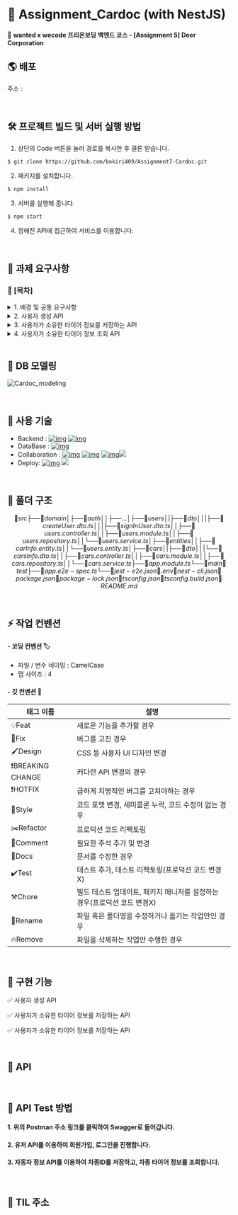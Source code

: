 # 🔰 **Assignment_Cardoc (with NestJS)**

🔗 **wanted x wecode 프리온보딩 백엔드 코스 - [Assignment 5] Deer Corporation**



## 🌎 **배포**

주소 : 



<br>



## 🛠 **프로젝트 빌드 및 서버 실행 방법**

1. 상단의 Code 버튼을 눌러 경로를 복사한 후 클론 받습니다.

```
$ git clone https://github.com/bokiri409/Assignment7-Cardoc.git
```

2. 패키지를 설치합니다.

```
$ npm install
```

3. 서버를 실행해 줍니다.

```
$ npm start
```

4. 정해진 API에 접근하여 서비스를 이용합니다.

<br>

## 📝 **과제 요구사항**

### 📌 [목차]

<details>
    <summary> 1. 배경 및 공통 요구사항 </summary>
    <div markdown="1">


        <br>
        🚗 **카닥에서 실제로 사용하는 프레임워크를 토대로 타이어 API를 설계 및 구현합니다.**
        <aside>
        😁 **카닥에서 실제로 사용하는 프레임워크를 토대로 타이어 API를 설계 및 구현합니다.**
        </aside>
    
        - 데이터베이스 환경은 별도로 제공하지 않습니다.
         **RDB중 원하는 방식을 선택**하면 되며, sqlite3 같은 별도의 설치없이 이용 가능한 in-memory DB도 좋으며, 가능하다면 Docker로 준비하셔도 됩니다.
        - 단, 결과 제출 시 README.md 파일에 실행 방법을 완벽히 서술하여 DB를 포함하여 전체적인 서버를 구동하는데 문제없도록 해야합니다.
        - 데이터베이스 관련처리는 raw query가 아닌 **ORM을 이용하여 구현**합니다.
        - Response Codes API를 성공적으로 호출할 경우 200번 코드를 반환하고, 그 외의 경우에는 아래의 코드로 반환합니다.
    
    	<br>
    
    	|Response Code|Description|
    	|--|--|
    	|200 OK|성공|
    	|400 Bad Request|Parameter가 잘못된 (범위, 값 등)|
    	|401 Unauthorized|인증을 위한 Header가 잘못됨|
    	|500 Internal Server Error|기타 서버 에러|
    	
    	<br>
    </div>

</details>

<details>
    <summary> 2. 사용자 생성 API </summary>
    <div markdown="1">
	- ID/Password로 사용자를 생성하는 API.
    - 인증 토큰을 발급하고 이후의 API는 인증된 사용자만 호출할 수 있다.


    ```jsx
    /* Request Body 예제 */
    
     { "id": "candycandy", "password": "ASdfdsf3232@" }
    ```
    
    </div>

</details>

<details>
    <summary> 3. 사용자가 소유한 타이어 정보를 저장하는 API</summary>
    <div markdown="1">
	- 자동차 차종 ID(trimID)를 이용하여 사용자가 소유한 자동차 정보를 저장한다.
- 한 번에 최대 5명까지의 사용자에 대한 요청을 받을 수 있도록 해야한다. 즉 사용자 정보와 trimId 5쌍을 요청데이터로 하여금 API를 호출할 수 있다는 의미이다.


```jsx
/* Request Body 예제 */
[
  {
    "id": "candycandy",
    "trimId": 5000
  },
  {
    "id": "mylovewolkswagen",
    "trimId": 9000
  },
  {
    "id": "bmwwow",
    "trimId": 11000
  },
  {
    "id": "dreamcar",
    "trimId": 15000
  }
]
```

🔍 **상세구현 가이드**

- 자동차 정보 조회 API의 사용은 아래와 같이 5000, 9000부분에 trimId를 넘겨서 조회할 수 있다.
  **자동차 정보 조회 API 사용 예제 → 
  📄** [https://dev.mycar.cardoc.co.kr/v1/trim/5000](https://dev.mycar.cardoc.co.kr/v1/trim/5000)
  **📄** [https://dev.mycar.cardoc.co.kr/v1/trim/9000
  📄](https://dev.mycar.cardoc.co.kr/v1/trim/9000) [https://dev.mycar.cardoc.co.kr/v1/trim/11000
  📄](https://dev.mycar.cardoc.co.kr/v1/trim/11000) [https://dev.mycar.cardoc.co.kr/v1/trim/15000](https://dev.mycar.cardoc.co.kr/v1/trim/15000)
- 조회된 정보에서 타이어 정보는 spec → driving → frontTire/rearTire 에서 찾을 수 있다.
- 타이어 정보는 205/75R18의 포맷이 정상이다. 205는 타이어 폭을 의미하고 75R은 편평비, 그리고 마지막 18은 휠사이즈로써 {폭}/{편평비}R{18}과 같은 구조이다.
  위와 같은 형식의 데이터일 경우만 DB에 항목별로 나누어 서로다른 Column에 저장하도록 한다.
   </div>
  </details>

<details>
    <summary>4. 사용자가 소유한 타이어 정보 조회 API</summary>
    <div markdown="1">
	- 사용자 ID를 통해서 2번 API에서 저장한 타이어 정보를 조회할 수 있어야 한다.
    </div>
</details>


<br>

## 🧬 **DB 모델링**

![Cardoc_modeling](D:\Developer\Project\Readme\Cardoc\Cardoc_modeling.png)



<br>

## 🏫 **사용 기술**

- Backend : [![img](https://camo.githubusercontent.com/cb0c26ab83b212946400b29c325debd89d07f0c36e3568c840dc6ae07127ca1b/68747470733a2f2f696d672e736869656c64732e696f2f62616467652f4e6573744a532d4530323334453f7374796c653d666c6174266c6f676f3d4e6573744a53266c6f676f436f6c6f723d7768697465)](https://camo.githubusercontent.com/cb0c26ab83b212946400b29c325debd89d07f0c36e3568c840dc6ae07127ca1b/68747470733a2f2f696d672e736869656c64732e696f2f62616467652f4e6573744a532d4530323334453f7374796c653d666c6174266c6f676f3d4e6573744a53266c6f676f436f6c6f723d7768697465) [![img](https://camo.githubusercontent.com/17131306fc490286432e1148ea92ac1754363621a9d185bf613ad6e0f4d33a96/68747470733a2f2f696d672e736869656c64732e696f2f62616467652f547970655363726970742d3331373843363f7374796c653d666c6174266c6f676f3d54797065536372697074266c6f676f436f6c6f723d7768697465)](https://camo.githubusercontent.com/17131306fc490286432e1148ea92ac1754363621a9d185bf613ad6e0f4d33a96/68747470733a2f2f696d672e736869656c64732e696f2f62616467652f547970655363726970742d3331373843363f7374796c653d666c6174266c6f676f3d54797065536372697074266c6f676f436f6c6f723d7768697465)
- DataBase : [![img](https://camo.githubusercontent.com/779f9a01c244fb737d351d3256288537428012c3cc755e70e7c5663afc1b7c01/68747470733a2f2f696d672e736869656c64732e696f2f62616467652f4d7953514c2d3434373941313f7374796c653d666c6174266c6f676f3d4d7953514c266c6f676f436f6c6f723d7768697465)](https://camo.githubusercontent.com/779f9a01c244fb737d351d3256288537428012c3cc755e70e7c5663afc1b7c01/68747470733a2f2f696d672e736869656c64732e696f2f62616467652f4d7953514c2d3434373941313f7374796c653d666c6174266c6f676f3d4d7953514c266c6f676f436f6c6f723d7768697465)
- Collaboration : [![img](https://camo.githubusercontent.com/493683d1e69c600dc04bb375ab588466c554471ea28f7326b390b5103c401058/68747470733a2f2f696d672e736869656c64732e696f2f62616467652f4769742d4630353033323f7374796c653d666c6174266c6f676f3d476974266c6f676f436f6c6f723d7768697465)](https://camo.githubusercontent.com/493683d1e69c600dc04bb375ab588466c554471ea28f7326b390b5103c401058/68747470733a2f2f696d672e736869656c64732e696f2f62616467652f4769742d4630353033323f7374796c653d666c6174266c6f676f3d476974266c6f676f436f6c6f723d7768697465) [![img](https://camo.githubusercontent.com/779ecf5e6059fd906fca2099015186945f91679f22da6bf05f37f52e69e86e8a/68747470733a2f2f696d672e736869656c64732e696f2f62616467652f4769744875622d3138313731373f7374796c653d666c6174266c6f676f3d476974487562266c6f676f436f6c6f723d7768697465)](https://camo.githubusercontent.com/779ecf5e6059fd906fca2099015186945f91679f22da6bf05f37f52e69e86e8a/68747470733a2f2f696d672e736869656c64732e696f2f62616467652f4769744875622d3138313731373f7374796c653d666c6174266c6f676f3d476974487562266c6f676f436f6c6f723d7768697465) [![img](https://camo.githubusercontent.com/1b756736e374960a174cb6f65083804b2052cd6f6e997af84206794e2ca77f71/68747470733a2f2f696d672e736869656c64732e696f2f62616467652f506f73746d616e2d4646364333373f7374796c653d666c6174266c6f676f3d506f73746d616e266c6f676f436f6c6f723d7768697465)](https://camo.githubusercontent.com/1b756736e374960a174cb6f65083804b2052cd6f6e997af84206794e2ca77f71/68747470733a2f2f696d672e736869656c64732e696f2f62616467652f506f73746d616e2d4646364333373f7374796c653d666c6174266c6f676f3d506f73746d616e266c6f676f436f6c6f723d7768697465)<img src="https://img.shields.io/badge/Swagger-ddddd?style=flat&logo=Swagger&logoColor=white"/>
- Deploy: [![img](https://camo.githubusercontent.com/f9e746416cf54181ba668cfe6e2861d1932c619847382646703a583ea89f249f/68747470733a2f2f696d672e736869656c64732e696f2f62616467652f416d617a6f6e204157532d3233324633453f7374796c653d666c6174266c6f676f3d416d617a6f6e20415753266c6f676f436f6c6f723d7768697465)](https://camo.githubusercontent.com/f9e746416cf54181ba668cfe6e2861d1932c619847382646703a583ea89f249f/68747470733a2f2f696d672e736869656c64732e696f2f62616467652f416d617a6f6e204157532d3233324633453f7374796c653d666c6174266c6f676f3d416d617a6f6e20415753266c6f676f436f6c6f723d7768697465) <img src="https://img.shields.io/badge/Docker-2496ED?style=flat&logo=Docker&logoColor=white"/>

<br>

## 📂 **폴더 구조**

$$
📁 src
├── 📁 domain
│  ├── 📂 auth
│  │  ├── ...
│  ├── 📂 users
│  |  ├── 📂 dto
│  │  |   ├── 📄 createUser.dto.ts
│  │  |   ├── 📄 signInUser.dto.ts
│  │  ├── 📄 users.controller.ts
│  │  ├── 📄 users.module.ts
│  │  ├── 📄 users.repository.ts
│  │  └── 📄 users.service.ts
│  ├── 📂 entities
│  │  ├── 📄 carInfo.entity.ts
│  │  └── 📄 users.entity.ts
│  ├── 📂 cars
│  |  ├── 📂 dto
│  │  |   └── 📄 carsInfo.dto.ts
│  │  ├── 📄 cars.controller.ts
│  │  ├── 📄 cars.module.ts
│  │  ├── 📄 cars.repository.ts
│  │  └── 📄 cars.service.ts
├── 📄 app.module.ts
└── 📄 main
📁 test
├── 📄 app.e2e-spec.ts
└── 📄 jest-e2e.json
📄 .env
📄 nest-cli.json
📄 package.json
📄 package-lock.json
📄 tsconfig.json
📄 tsconfig.build.json
📄 README.md
$$

<br>

## ⚡ **작업 컨벤션**

#### - 코딩 컨벤션 🏷️

- 파일 / 변수 네이밍 : CamelCase
- 탭 사이즈 : 4

#### - 깃 컨벤션 📐

| 태그 이름        | 설명                                                         |
| ---------------- | ------------------------------------------------------------ |
| 💡Feat            | 새로운 기능을 추가할 경우                                    |
| 🐛Fix             | 버그를 고친 경우                                             |
| 🖌Design          | CSS 등 사용자 UI 디자인 변경                                 |
| ❗️BREAKING CHANGE | 커다란 API 변경의 경우                                       |
| ❗️HOTFIX          | 급하게 치명적인 버그를 고쳐야하는 경우                       |
| 🧷Style           | 코드 포맷 변경, 세미콜론 누락, 코드 수정이 없는 경우         |
| ✂️Refactor        | 프로덕션 코드 리팩토링                                       |
| 💬Comment         | 필요한 주석 추가 및 변경                                     |
| 📖Docs            | 문서를 수정한 경우                                           |
| ✔️Test            | 테스트 추가, 테스트 리팩토링(프로덕션 코드 변경X)            |
| ⚒Chore           | 빌드 테스트 업데이트, 패키지 매니저를 설정하는 경우(프로덕션 코드 변경X) |
| 🔧Rename          | 파일 혹은 폴더명을 수정하거나 옮기는 작업만인 경우           |
| 🔥Remove          | 파일을 삭제하는 작업만 수행한 경우                           |

<br>

## 🔗 **구현 기능**

✅ 사용자 생성 API

✅ 사용자가 소유한 타이어 정보를 저장하는 API

✅ 사용자가 소유한 타이어 정보를 저장하는 API

<br>

## 🐾 **API**

[swagger]: http://localhost:3000/api

<br>

## 🐾 **API Test 방법**

#### 1. 위의 Postman 주소 링크를 클릭하여 Swagger로 들어갑니다.

#### 2. 유저 API를 이용하여 회원가입, 로그인을 진행합니다.

#### 3. 자동차 정보 API를 이용하여 차종ID를 저장하고, 차종 타이어 정보를 조회합니다.

<br>

## 🍭 **TIL 주소**
